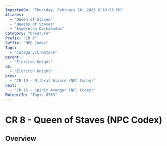 ```yaml
---
ImportedOn: "Thursday, February 16, 2023 6:10:23 PM"
Aliases:
  - "Queen of Staves"
  - "Queens of Staves"
  - "Esmerelda Darkshadow"
Category: "Creature"
Prefix: "CR 8"
Suffix: "NPC Codex"
Tags:
  - "Category/Creature"
parent:
  - "Eldritch Knight"
up:
  - "Eldritch Knight"
prev:
  - "CR 19 - Mithral Wizard (NPC Codex)"
next:
  - "CR 16 - Spirit Avenger (NPC Codex)"
RWtopicId: "Topic_8763"
---
```

# CR 8 - Queen of Staves (NPC Codex)
## Overview
